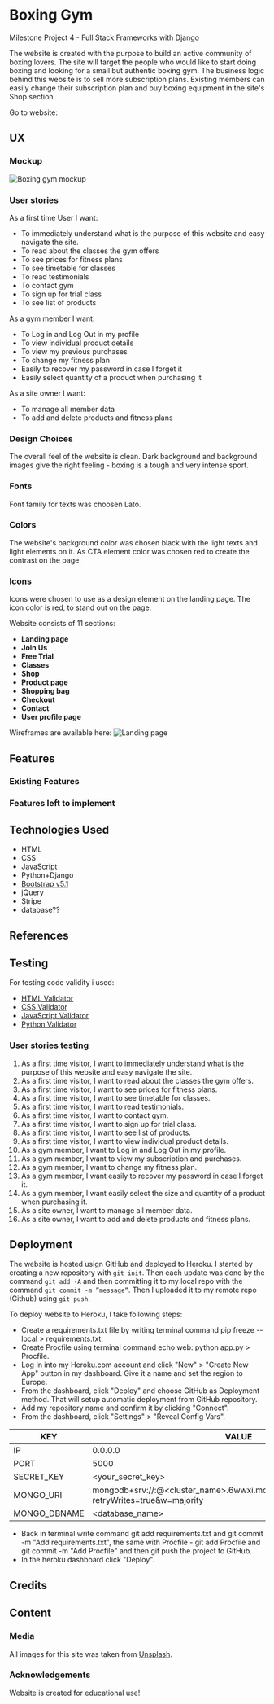# Boxing Gym

Milestone Project 4 - Full Stack Frameworks with Django

The website is created with the purpose to build an active community of boxing lovers.
The site will target the people who would like to start doing boxing and looking for a small but authentic boxing gym.
The business logic behind this website is to sell more subscription plans.
Existing members can easily change their subscription plan and buy boxing equipment in the site's Shop section. 

Go to website: 

## UX

### Mockup
![Boxing gym mockup]()

### User stories

As a first time User I want:
-   To immediately understand what is the purpose of this website and easy navigate the site.
-	To read about the classes the gym offers
-	To see prices for fitness plans
-	To see timetable for classes
-	To read testimonials
-	To contact gym
-	To sign up for trial class
-	To see list of products

As a gym member I want:
-	To Log in and Log Out in my profile
-   To view individual product details
-	To view my previous purchases
-	To change my fitness plan
-	Easily to recover my password in case I forget it
-	Easily select quantity of a product when purchasing it

As a site owner I want:
-	To manage all member data
-	To add and delete products and fitness plans

### Design Choices

The overall feel of the website is clean. 
Dark background and background images give the right feeling - boxing is a tough and very intense sport.

### Fonts

Font family for texts was choosen Lato.

### Colors

The website's background color was chosen black with the light texts and light elements on it.
As CTA element color was chosen red to create the contrast on the page.

### Icons

Icons were chosen to use as a design element on the landing page. The icon color is red, to stand out on the page.

Website consists of 11 sections:

- **Landing page**
- **Join Us**
- **Free Trial**
- **Classes**
- **Shop**
- **Product page**
- **Shopping bag**
- **Checkout**
- **Contact** 
- **User profile page**

Wireframes are available here:
![Landing page](/media/wireframes/landing.png)

## Features

### Existing Features

### Features left to implement

## Technologies Used

- HTML
- CSS 
- JavaScript
- Python+Django
- [Bootstrap v5.1](https://getbootstrap.com/docs/5.1/getting-started/introduction/)
- jQuery
- Stripe 
- database??


## References

## Testing

For testing code validity i used:

* [HTML Validator](https://validator.w3.org/)
* [CSS Validator](https://jigsaw.w3.org/css-validator/)
* [JavaScript Validator](https://jshint.com/)
* [Python Validator](http://pep8online.com/)

### User stories testing

1. As a first time visitor, I want to immediately understand what is the purpose of this website and easy navigate the site.
2. As a first time visitor, I want to read about the classes the gym offers.
3. As a first time visitor, I want to see prices for fitness plans.
4. As a first time visitor, I want to see timetable for classes.
5. As a first time visitor, I want to read testimonials.
6. As a first time visitor, I want to contact gym.
7. As a first time visitor, I want to sign up for trial class.
8. As a first time visitor, I want to see list of products.
9. As a first time visitor, I want to view individual product details.
10. As a gym member, I want to Log in and Log Out in my profile.
11. As a gym member, I want to view my subscription and purchases.
11. As a gym member, I want to change my fitness plan.
12. As a gym member, I want easily to recover my password in case I forget it.
13. As a gym member, I want easily select the size and quantity of a product when purchasing it.
14. As a site owner, I want to manage all member data.
15. As a site owner, I want to add and delete products and fitness plans.

## Deployment

The website is hosted usign GitHub and deployed to Heroku.
I started by creating a new repository with `git init`. Then each update was done by the command `git add -A` and then committing it to my local repo with the command `git commit -m ”message”`.
Then I uploaded it to my remote repo (Github) using `git push`.

To deploy website to Heroku, I take following steps:
- Create a requirements.txt file by writing terminal command pip freeze --local > requirements.txt.
- Create Procfile using terminal command echo web: python app.py > Procfile.
- Log In into my Heroku.com account and click "New" > "Create New App" button in my dashboard. Give it a name and set the region to Europe.
- From the dashboard, click "Deploy" and choose GitHub as Deployment method. That will setup automatic deployment from GitHub repository.
- Add my repository name and confirm it by clicking "Connect".
- From the dashboard, click "Settings" > "Reveal Config Vars".

KEY | VALUE
----|-----
IP | 0.0.0.0
PORT | 5000
SECRET_KEY | <your_secret_key>
MONGO_URI | mongodb+srv://<username>:<password>@<cluster_name>.6wwxi.mongodb.net/<database_name>?retryWrites=true&w=majority
MONGO_DBNAME | <database_name>

- Back in terminal write command git add requirements.txt and git commit -m "Add requirements.txt", 
the same with Procfile - git add Procfile and git commit -m "Add Procfile" and then git push the project to GitHub.
- In the heroku dashboard click "Deploy". 

## Credits

## Content

### Media

All images for this site was taken from [Unsplash](https://unsplash.com/).

### Acknowledgements

Website is created for educational use!